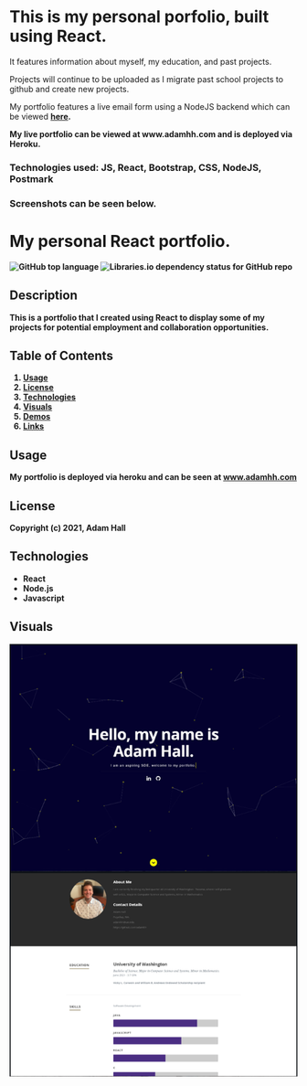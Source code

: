 <h1> This is my personal porfolio, built using React. </h1>
<p> It features information about myself, my education, and past projects.</p>
<p> Projects will continue to be uploaded as I migrate past school projects to github and create new projects.</p>
<p> My portfolio features a live email form using a NodeJS backend which can be viewed <strong><a href="https://github.com/adamhh/my-react-profile-backend" target="_blank">here</a>.</p>
<p> My live portfolio can be viewed at www.adamhh.com and is deployed via Heroku.</p>
<h3> Technologies used: JS, React, Bootstrap, CSS, NodeJS, Postmark </h3>
<h3> Screenshots can be seen below.</h3>


# My personal React portfolio.


![GitHub top language](https://img.shields.io/github/languages/top/kbnewlon/project3) ![Libraries.io dependency status for GitHub repo](https://img.shields.io/badge/license-MIT_License-yellowgreen)


## Description
This is a portfolio that I created using React to display some of my projects for potential employment and collaboration opportunities.


## **Table of Contents**

1. [Usage](#usage)
2. [License](#license)
4. [Technologies](#technologies)
5. [Visuals](#visuals)
6. [Demos](#demos)
7. [Links](#links)


## **Usage**
My portfolio is deployed via heroku and can be seen at www.adamhh.com


## **License**
Copyright (c) 2021, Adam Hall

## **Technologies**
* React
* Node.js
* Javascript

## **Visuals**
![screenshot](public/images/portfolio/screenshot.PNG)
